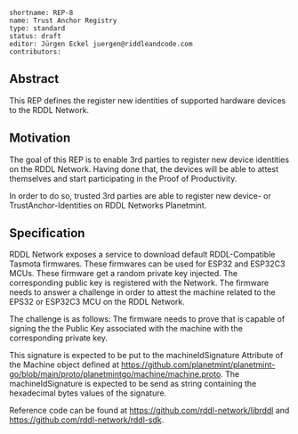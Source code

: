 ```
shortname: REP-8
name: Trust Anchor Registry
type: standard
status: draft
editor: Jürgen Eckel juergen@riddleandcode.com
contributors:
```

## **Abstract**
This REP defines the register new identities of supported hardware devices to the RDDL Network. 

## **Motivation**
 The goal of this REP is to enable 3rd parties to register new device identities on the RDDL Network. 
 Having done that, the devices will be able to attest themselves and start participating in the Proof of Productivity. 

In order to do so, trusted 3rd parties are able to register new device- or TrustAnchor-Identities on RDDL Networks Planetmint.

## **Specification**

RDDL Network exposes a service to download default RDDL-Compatible Tasmota firmwares. These firmwares can be used for ESP32 and ESP32C3 MCUs. 
These firmware get a random private key injected. The corresponding public key is registered with the Network.
The firmware needs to answer a challenge in order to attest the machine related to the EPS32 or ESP32C3 MCU on the RDDL Network.

The challenge is as follows:
The firmware needs to prove that is capable of signing the the Public Key associated with the machine with the corresponding private key.

This signature is expected to be put to the machineIdSignature Attribute of the Machine object defined at https://github.com/planetmint/planetmint-go/blob/main/proto/planetmintgo/machine/machine.proto.
The machineIdSignature is expected to be send as string containing the hexadecimal bytes values of the signature. 

Reference code can be found at https://github.com/rddl-network/librddl and https://github.com/rddl-network/rddl-sdk.



